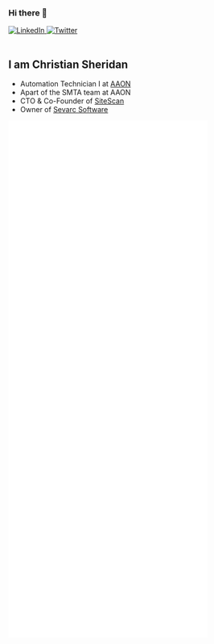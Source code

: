 ### Hi there 👋

<div align="left">
  <a href="https://www.linkedin.com/in/christian-sheridan/">
    <img
      src="https://img.shields.io/static/v1?logo=linkedin&style=flat-square&color=0072b1&label=LinkedIn&message=%E2%98%86"
      alt="LinkedIn"
    />
  </a>
  <a href="https://twitter.com/sevarcsoft">
    <img
      src="https://img.shields.io/twitter/follow/sevarcsoft?label=Twitter&logo=twitter&style=flat-square&color=1da1f2&logoColor=ffffff"
      alt="Twitter"
    />
  </a>
</div>

<br>

## I am Christian Sheridan

- Automation Technician I at [AAON](https://www.aaon.com/)
- Apart of the SMTA team at AAON
- CTO & Co-Founder of [SiteScan](https://sitescan.build)
- Owner of [Sevarc Software](https://sevarcsoft.com)

![Metrics](https://github.com/casheridan/casheridan/blob/master/github-metrics.svg)
